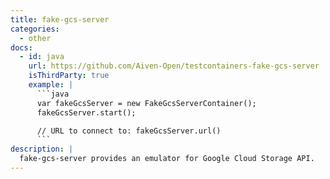 ```yaml
---
title: fake-gcs-server
categories:
  - other
docs:
  - id: java
    url: https://github.com/Aiven-Open/testcontainers-fake-gcs-server
    isThirdParty: true
    example: |
      ```java
      var fakeGcsServer = new FakeGcsServerContainer();
      fakeGcsServer.start();

      // URL to connect to: fakeGcsServer.url()
      ```
description: |
  fake-gcs-server provides an emulator for Google Cloud Storage API.
---
```

